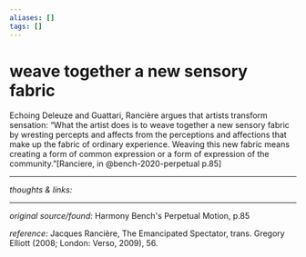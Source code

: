 ```yaml
---
aliases: []
tags: []
---
```


# weave together a new sensory fabric

Echoing Deleuze and Guattari, Rancière argues that artists transform sensation: “What the artist does is to weave   together a new sensory fabric by wresting percepts and affects from the   perceptions and affections that make up the fabric of ordinary experience.   Weaving this new fabric means creating a form of common expression   or a form of expression of the community.”[Ranciere, in @bench-2020-perpetual p.85]


---

_thoughts & links:_




---

_original source/found:_ Harmony Bench's Perpetual Motion, p.85

_reference:_ Jacques Rancière, The Emancipated Spectator, trans. Gregory Elliott (2008;
London: Verso, 2009), 56.

